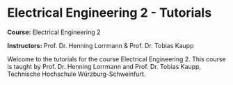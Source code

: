 <!-- ![Logo](images/thws-logo_horiz_en_orange-rgb.png) -->

# Electrical Engineering 2 - Tutorials

**Course:** Electrical Engineering 2  

**Instructors:** Prof. Dr. Henning Lorrmann & Prof. Dr. Tobias Kaupp


Welcome to the tutorials for the course Electrical Engineering 2. This course is taught by Prof. Dr. Henning Lorrmann and Prof. Dr. Tobias Kaupp, Technische Hochschule Würzburg-Schweinfurt.

```{tableofcontents}
```
